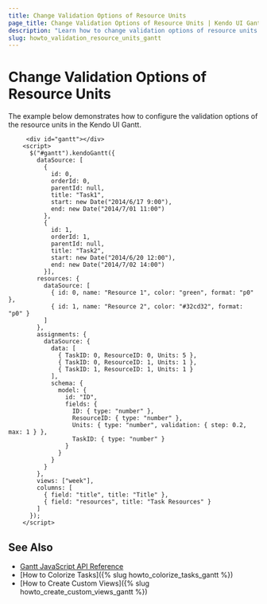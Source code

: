 ```yaml
---
title: Change Validation Options of Resource Units
page_title: Change Validation Options of Resource Units | Kendo UI Gantt
description: "Learn how to change validation options of resource units in the Kendo UI Gantt widget."
slug: howto_validation_resource_units_gantt
---
```


# Change Validation Options of Resource Units

The example below demonstrates how to configure the validation options of the resource units in the Kendo UI Gantt.



```dojo
     <div id="gantt"></div>
    <script>
      $("#gantt").kendoGantt({
        dataSource: [
          {
            id: 0,
            orderId: 0,
            parentId: null,
            title: "Task1",
            start: new Date("2014/6/17 9:00"),
            end: new Date("2014/7/01 11:00")
          },
          {
            id: 1,
            orderId: 1,
            parentId: null,
            title: "Task2",
            start: new Date("2014/6/20 12:00"),
            end: new Date("2014/7/02 14:00")
          }],
        resources: {
          dataSource: [
            { id: 0, name: "Resource 1", color: "green", format: "p0" },
            { id: 1, name: "Resource 2", color: "#32cd32", format: "p0" }
          ]
        },
        assignments: {
          dataSource: {
            data: [
              { TaskID: 0, ResourceID: 0, Units: 5 },
              { TaskID: 0, ResourceID: 1, Units: 1 },
              { TaskID: 1, ResourceID: 1, Units: 1 }
            ],
            schema: {
              model: {
                id: "ID",
                fields: {
                  ID: { type: "number" },
                  ResourceID: { type: "number" },
                  Units: { type: "number", validation: { step: 0.2, max: 1 } },
                  TaskID: { type: "number" }
                }
              }
            }
          }
        },
        views: ["week"],
        columns: [
          { field: "title", title: "Title" },
          { field: "resources", title: "Task Resources" }
        ]
      });
    </script>
```

## See Also

* [Gantt JavaScript API Reference](/api/javascript/ui/gantt)
* [How to Colorize Tasks]({% slug howto_colorize_tasks_gantt %})
* [How to Create Custom Views]({% slug howto_create_custom_views_gantt %})

